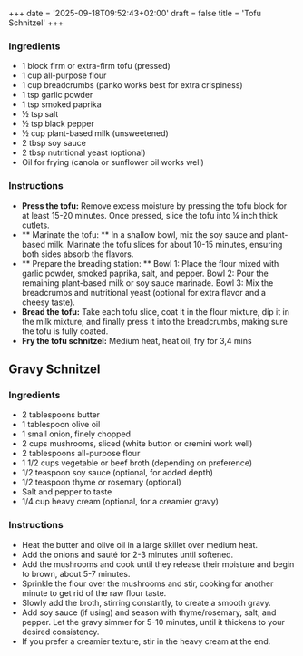 +++
date = '2025-09-18T09:52:43+02:00'
draft = false
title = 'Tofu Schnitzel'
+++
### Ingredients
* 1 block firm or extra-firm tofu (pressed)
* 1 cup all-purpose flour
* 1 cup breadcrumbs (panko works best for extra crispiness)
* 1 tsp garlic powder
* 1 tsp smoked paprika
* ½ tsp salt
* ½ tsp black pepper
* ½ cup plant-based milk (unsweetened)
* 2 tbsp soy sauce
* 2 tbsp nutritional yeast (optional)
* Oil for frying (canola or sunflower oil works well)


### Instructions
  - **Press the tofu:** Remove excess moisture by pressing the tofu block for at least 15-20 minutes. Once pressed, slice the tofu into ¼ inch thick cutlets.
  - ** Marinate the tofu: **  In a shallow bowl, mix the soy sauce and plant-based milk. Marinate the tofu slices for about 10-15 minutes, ensuring both sides absorb the flavors.
  - ** Prepare the breading station: ** Bowl 1: Place the flour mixed with garlic powder, smoked paprika, salt, and pepper. Bowl 2: Pour the remaining plant-based milk or soy sauce marinade. Bowl 3: Mix the breadcrumbs and nutritional yeast (optional for extra flavor and a cheesy taste).
  - **Bread the tofu:** Take each tofu slice, coat it in the flour mixture, dip it in the milk mixture, and finally press it into the breadcrumbs, making sure the tofu is fully coated.
  - **Fry the tofu schnitzel:** Medium heat, heat oil, fry for 3,4 mins

## Gravy Schnitzel

### Ingredients
* 2 tablespoons butter
* 1 tablespoon olive oil
* 1 small onion, finely chopped
* 2 cups mushrooms, sliced (white button or cremini work well)
* 2 tablespoons all-purpose flour
* 1 1/2 cups vegetable or beef broth (depending on preference)
* 1/2 teaspoon soy sauce (optional, for added depth)
* 1/2 teaspoon thyme or rosemary (optional)
* Salt and pepper to taste
* 1/4 cup heavy cream (optional, for a creamier gravy)

### Instructions
  - Heat the butter and olive oil in a large skillet over medium heat.
  - Add the onions and sauté for 2-3 minutes until softened.
  - Add the mushrooms and cook until they release their moisture and begin to brown, about 5-7 minutes.
  - Sprinkle the flour over the mushrooms and stir, cooking for another minute to get rid of the raw flour taste.
  - Slowly add the broth, stirring constantly, to create a smooth gravy.
  - Add soy sauce (if using) and season with thyme/rosemary, salt, and pepper. Let the gravy simmer for 5-10 minutes, until it thickens to your desired consistency.
  - If you prefer a creamier texture, stir in the heavy cream at the end.